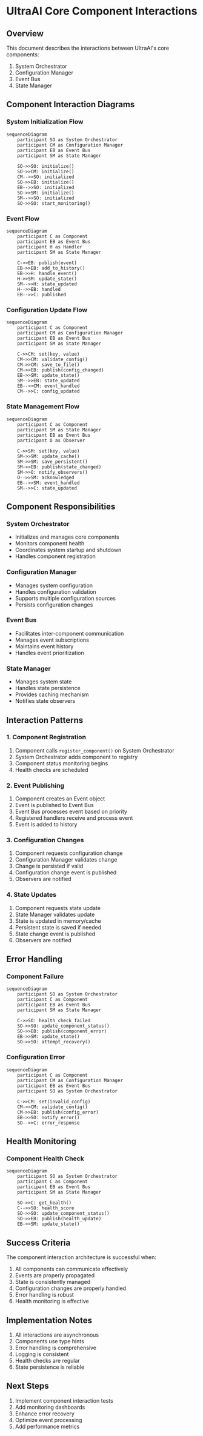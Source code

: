 # UltraAI Core Component Interactions

## Overview

This document describes the interactions between UltraAI's core components:

1. System Orchestrator
2. Configuration Manager
3. Event Bus
4. State Manager

## Component Interaction Diagrams

### System Initialization Flow

```mermaid
sequenceDiagram
    participant SO as System Orchestrator
    participant CM as Configuration Manager
    participant EB as Event Bus
    participant SM as State Manager

    SO->>SO: initialize()
    SO->>CM: initialize()
    CM-->>SO: initialized
    SO->>EB: initialize()
    EB-->>SO: initialized
    SO->>SM: initialize()
    SM-->>SO: initialized
    SO->>SO: start_monitoring()
```

### Event Flow

```mermaid
sequenceDiagram
    participant C as Component
    participant EB as Event Bus
    participant H as Handler
    participant SM as State Manager

    C->>EB: publish(event)
    EB->>EB: add_to_history()
    EB->>H: handle_event()
    H->>SM: update_state()
    SM-->>H: state_updated
    H-->>EB: handled
    EB-->>C: published
```

### Configuration Update Flow

```mermaid
sequenceDiagram
    participant C as Component
    participant CM as Configuration Manager
    participant EB as Event Bus
    participant SM as State Manager

    C->>CM: set(key, value)
    CM->>CM: validate_config()
    CM->>CM: save_to_file()
    CM->>EB: publish(config_changed)
    EB->>SM: update_state()
    SM-->>EB: state_updated
    EB-->>CM: event_handled
    CM-->>C: config_updated
```

### State Management Flow

```mermaid
sequenceDiagram
    participant C as Component
    participant SM as State Manager
    participant EB as Event Bus
    participant O as Observer

    C->>SM: set(key, value)
    SM->>SM: update_cache()
    SM->>SM: save_persistent()
    SM->>EB: publish(state_changed)
    SM->>O: notify_observers()
    O-->>SM: acknowledged
    EB-->>SM: event_handled
    SM-->>C: state_updated
```

## Component Responsibilities

### System Orchestrator

- Initializes and manages core components
- Monitors component health
- Coordinates system startup and shutdown
- Handles component registration

### Configuration Manager

- Manages system configuration
- Handles configuration validation
- Supports multiple configuration sources
- Persists configuration changes

### Event Bus

- Facilitates inter-component communication
- Manages event subscriptions
- Maintains event history
- Handles event prioritization

### State Manager

- Manages system state
- Handles state persistence
- Provides caching mechanism
- Notifies state observers

## Interaction Patterns

### 1. Component Registration

1. Component calls `register_component()` on System Orchestrator
2. System Orchestrator adds component to registry
3. Component status monitoring begins
4. Health checks are scheduled

### 2. Event Publishing

1. Component creates an Event object
2. Event is published to Event Bus
3. Event Bus processes event based on priority
4. Registered handlers receive and process event
5. Event is added to history

### 3. Configuration Changes

1. Component requests configuration change
2. Configuration Manager validates change
3. Change is persisted if valid
4. Configuration change event is published
5. Observers are notified

### 4. State Updates

1. Component requests state update
2. State Manager validates update
3. State is updated in memory/cache
4. Persistent state is saved if needed
5. State change event is published
6. Observers are notified

## Error Handling

### Component Failure

```mermaid
sequenceDiagram
    participant SO as System Orchestrator
    participant C as Component
    participant EB as Event Bus
    participant SM as State Manager

    C->>SO: health_check_failed
    SO->>SO: update_component_status()
    SO->>EB: publish(component_error)
    EB->>SM: update_state()
    SO->>SO: attempt_recovery()
```

### Configuration Error

```mermaid
sequenceDiagram
    participant C as Component
    participant CM as Configuration Manager
    participant EB as Event Bus
    participant SO as System Orchestrator

    C->>CM: set(invalid_config)
    CM->>CM: validate_config()
    CM->>EB: publish(config_error)
    EB->>SO: notify_error()
    SO-->>C: error_response
```

## Health Monitoring

### Component Health Check

```mermaid
sequenceDiagram
    participant SO as System Orchestrator
    participant C as Component
    participant EB as Event Bus
    participant SM as State Manager

    SO->>C: get_health()
    C-->>SO: health_score
    SO->>SO: update_component_status()
    SO->>EB: publish(health_update)
    EB->>SM: update_state()
```

## Success Criteria

The component interaction architecture is successful when:

1. All components can communicate effectively
2. Events are properly propagated
3. State is consistently managed
4. Configuration changes are properly handled
5. Error handling is robust
6. Health monitoring is effective

## Implementation Notes

1. All interactions are asynchronous
2. Components use type hints
3. Error handling is comprehensive
4. Logging is consistent
5. Health checks are regular
6. State persistence is reliable

## Next Steps

1. Implement component interaction tests
2. Add monitoring dashboards
3. Enhance error recovery
4. Optimize event processing
5. Add performance metrics
